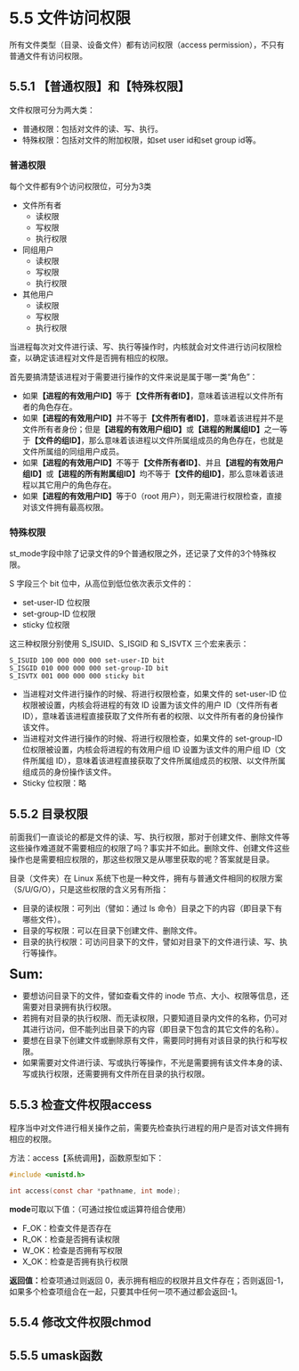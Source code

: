 # 5.5 文件访问权限

所有文件类型（目录、设备文件）都有访问权限（access permission），不只有普通文件有访问权限。

## 5.5.1 【普通权限】和【特殊权限】

文件权限可分为两大类：
* 普通权限：包括对文件的读、写、执行。
* 特殊权限：包括对文件的附加权限，如set user id和set group id等。

### 普通权限

每个文件都有9个访问权限位，可分为3类
* 文件所有者
    * 读权限
    * 写权限
    * 执行权限
* 同组用户
    * 读权限
    * 写权限
    * 执行权限
* 其他用户
    * 读权限
    * 写权限
    * 执行权限

当进程每次对文件进行读、写、执行等操作时，内核就会对文件进行访问权限检查，以确定该进程对文件是否拥有相应的权限。

首先要搞清楚该进程对于需要进行操作的文件来说是属于哪一类“角色”：
* 如果<b>【进程的有效用户ID】</b>等于<b>【文件所有者ID】</b>，意味着该进程以文件所有者的角色存在。
* 如果<b>【进程的有效用户ID】</b>并不等于<b>【文件所有者ID】</b>，意味着该进程并不是文件所有者身份；但是<b>【进程的有效用户组ID】</b>或<b>【进程的附属组ID】</b>之一等于<b>【文件的组ID】</b>，那么意味着该进程以文件所属组成员的角色存在，也就是文件所属组的同组用户成员。
* 如果<b>【进程的有效用户ID】</b>不等于<b>【文件所有者ID】</b>、并且<b>【进程的有效用户组ID】</b>或<b>【进程的所有附属组ID】</b>均不等于<b>【文件的组ID】</b>，那么意味着该进程以其它用户的角色存在。
* 如果<b>【进程的有效用户ID】</b>等于0（root 用户），则无需进行权限检查，直接对该文件拥有最高权限。

### 特殊权限

st_mode字段中除了记录文件的9个普通权限之外，还记录了文件的3个特殊权限。

S 字段三个 bit 位中，从高位到低位依次表示文件的：

* set-user-ID 位权限
* set-group-ID 位权限
* sticky 位权限

这三种权限分别使用 S_ISUID、S_ISGID 和 S_ISVTX 三个宏来表示：
``` 
S_ISUID 100 000 000 000 set-user-ID bit
S_ISGID 010 000 000 000 set-group-ID bit
S_ISVTX 001 000 000 000 sticky bit
```

* 当进程对文件进行操作的时候、将进行权限检查，如果文件的 set-user-ID 位权限被设置，内核会将进程的有效 ID 设置为该文件的用户 ID（文件所有者 ID），意味着该进程直接获取了文件所有者的权限、以文件所有者的身份操作该文件。
* 当进程对文件进行操作的时候、将进行权限检查，如果文件的 set-group-ID 位权限被设置，内核会将进程的有效用户组 ID 设置为该文件的用户组 ID（文件所属组 ID），意味着该进程直接获取了文件所属组成员的权限、以文件所属组成员的身份操作该文件。
* Sticky 位权限：略

## 5.5.2 目录权限

前面我们一直谈论的都是文件的读、写、执行权限，那对于创建文件、删除文件等这些操作难道就不需要相应的权限了吗？事实并不如此。删除文件、创建文件这些操作也是需要相应权限的，那这些权限又是从哪里获取的呢？答案就是目录。

目录（文件夹）在 Linux 系统下也是一种文件，拥有与普通文件相同的权限方案（S/U/G/O），只是这些权限的含义另有所指：

* 目录的读权限：可列出（譬如：通过 ls 命令）目录之下的内容（即目录下有哪些文件）。
* 目录的写权限：可以在目录下创建文件、删除文件。
* 目录的执行权限：可访问目录下的文件，譬如对目录下的文件进行读、写、执行等操作。

<b><font size=5>Sum:</font></b>

* 要想访问目录下的文件，譬如查看文件的 inode 节点、大小、权限等信息，还需要对目录拥有执行权限。
* 若拥有对目录的执行权限、而无读权限，只要知道目录内文件的名称，仍可对其进行访问，但不能列出目录下的内容（即目录下包含的其它文件的名称）。
* 要想在目录下创建文件或删除原有文件，需要同时拥有对该目录的执行和写权限。
* 如果需要对文件进行读、写或执行等操作，不光是需要拥有该文件本身的读、写或执行权限，还需要拥有文件所在目录的执行权限。

## 5.5.3 检查文件权限access

程序当中对文件进行相关操作之前，需要先检查执行进程的用户是否对该文件拥有相应的权限。

方法：access【系统调用】，函数原型如下：

``` c
#include <unistd.h>

int access(const char *pathname, int mode);
```

<b>mode</b>可取以下值：（可通过按位或运算符组合使用）

* F_OK：检查文件是否存在
* R_OK：检查是否拥有读权限
* W_OK：检查是否拥有写权限
* X_OK：检查是否拥有执行权限

<b>返回值：</b>检查项通过则返回 0，表示拥有相应的权限并且文件存在；否则返回-1，如果多个检查项组合在一起，只要其中任何一项不通过都会返回-1。

## 5.5.4 修改文件权限chmod

## 5.5.5 umask函数